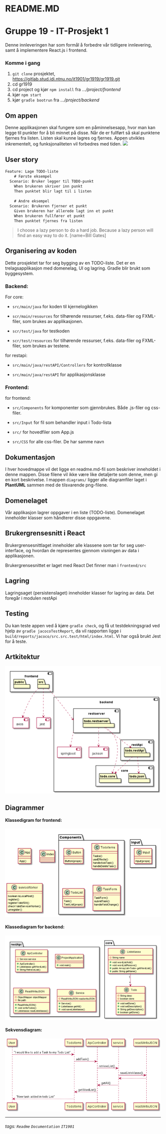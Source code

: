 README.MD
===
# Gruppe 19 - IT-Prosjekt 1

Denne innleveringen har som formål å forbedre vår tidligere innlevering, samt å implementere React.js i frontend.

### Komme i gang
1. `git clone` prosjektet, https://gitlab.stud.idi.ntnu.no/it1901/gr1919/gr1919.git
2. cd gr1919
3. cd project og kjør `npm install`  fra *.../project/frontend*
4. kjør `npm start`
4. kjør `gradle bootrun`  fra *.../project/backend*


## Om appen

Denne applikasjonen skal fungere som en påminnelsesapp, hvor man kan legge til punkter for å bli minnet på disse. Når de er fullført så skal punktene fjernes fra listen. Listen skal kunne lagres og fjernes. Appen utvikles inkrementelt, og funksjonaliteten vil forbedres med tiden. 
![](https://i.imgur.com/Gx94AIO.png)



User story
---

```gherkin=
Feature: Lage TODO-liste
    # Første eksempel
  Scenario: Bruker legger til TODO-punkt
    When brukeren skriver inn punkt
    Then punktet blir lagt til i listen

    # Andre eksempel
  Scenario: Brukeren fjerner et punkt
    Given brukeren har allerede lagt inn et punkt
    When brukeren fullfører et punkt
    Then punktet fjernes fra listen
```
> I choose a lazy person to do a hard job. Because a lazy person will find an easy way to do it. [name=Bill Gates]



## Organisering av koden
Dette prosjektet tar for seg bygging av en TODO-liste. Det er en trelagsapplikasjon med domenelag, UI og lagring. Gradle blir brukt som byggesystem.

### Backend:
For core:


* `src/main/java` for koden til kjernelogikken

* `scr/main/resources` for tilhørende ressurser, f.eks. data-filer og FXML-filer, som brukes av applikasjonen.

* `scr/test/java` for testkoden

* `scr/test/resources` for tilhørende ressurser, f.eks. data-filer og FXML-filer, som brukes av testene.

for restapi:
* `src/main/java/restAPI/Controllers` for kontrollklasse

* `src/main/java/restAPI` for applikasjonsklasse 

### Frontend:

for frontend:

* `src/Components` for komponenter som gjennbrukes. Både .js-filer og css-filer. 

* `src/Input` for fil som behandler input i Todo-lista

* `src/` for hovedfiler som App.js

* `src/CSS` for alle css-filer. De har samme navn



Dokumentasjon 
---
I hver hovedmappe vil det ligge en readme.md-fil som beskriver inneholdet i denne mappen. Disse filene vil ikke være like detaljerte som denne, men gi en kort 
beskrivelse. I mappen `diagrams/` ligger alle diagramfiler laget i **PlantUML** sammen med de tilsvarende png-filene.



Domenelaget
---
Vår applikasjon lagrer oppgaver i en liste (TODO-liste). Domenelaget inneholder klasser som håndterer disse oppgavene. 

Brukergrensesnitt i React
---

Brukergrensesnittlaget inneholder alle klassene som tar for seg user-interface, og hvordan de representes gjennom visningen av data i applikasjonen.

Brukergrensesnittet er laget med React Det finner man i `frontend/src` 

Lagring
---

Lagringsaget (persistenslaget) inneholder klasser for lagring av data. Det foregår i modulen restApi

Testing
---
Du kan teste appen ved å kjøre `gradle check`, og få ut testdekningsgrad ved hjelp av `gradle jacocoTestReport`, da vil rapporten ligge i `build/reports/jacoco/src.src.test/html/index.html`.
Vi har også brukt Jest for å teste. 

Artkitektur
---
![Arkitektur](diagrams/diagram.png)


Diagrammer
---
#### Klassedigram for frontend:
![Klassediagram frontend](diagrams/klasseDiagramFront.png)

#### Klassediagram for backend:
![Klassediagram backend](diagrams/klasseDiagramBack.png)

#### Sekvensdiagram:
![Sekvensdiagram](diagrams/sequence.png)

---
###### tags: `Readme` `Documentation` `IT1901`
